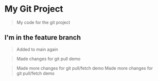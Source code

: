 # My Git Project

> My code for the git project

## I'm in the feature branch

> Added to main again

> Made changes for git pull demo

> Made more changes for git pull/fetch demo
> Made more changes for git pull/fetch demo
